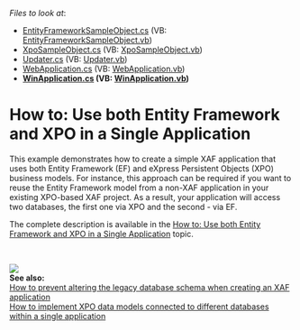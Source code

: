 <!-- default file list -->
*Files to look at*:

* [EntityFrameworkSampleObject.cs](./CS/MultipleORMsExample.Module/BusinessObjects/EntityFrameworkSampleObject.cs) (VB: [EntityFrameworkSampleObject.vb](./VB/MultipleORMsExample.Module/BusinessObjects/EntityFrameworkSampleObject.vb))
* [XpoSampleObject.cs](./CS/MultipleORMsExample.Module/BusinessObjects/XpoSampleObject.cs) (VB: [XpoSampleObject.vb](./VB/MultipleORMsExample.Module/BusinessObjects/XpoSampleObject.vb))
* [Updater.cs](./CS/MultipleORMsExample.Module/DatabaseUpdate/Updater.cs) (VB: [Updater.vb](./VB/MultipleORMsExample.Module/DatabaseUpdate/Updater.vb))
* [WebApplication.cs](./CS/MultipleORMsExample.Web/WebApplication.cs) (VB: [WebApplication.vb](./VB/MultipleORMsExample.Web/WebApplication.vb))
* **[WinApplication.cs](./CS/MultipleORMsExample.Win/WinApplication.cs) (VB: [WinApplication.vb](./VB/MultipleORMsExample.Win/WinApplication.vb))**
<!-- default file list end -->
# How to: Use both Entity Framework and XPO in a Single Application


<p>This example demonstrates how to create a simple XAF application that uses both Entity Framework (EF) and eXpress Persistent Objects (XPO) business models. For instance, this approach can be required if you want to reuse the Entity Framework model from a non-XAF application in your existing XPO-based XAF project. As a result, your application will access two databases, the first one via XPO and the second - via EF.</p><p>The complete description is available in the <a href="http://documentation.devexpress.com/#Xaf/CustomDocument3476"><u>How to: Use both Entity Framework and XPO in a Single Application</u></a> topic.</p><br />
<p><img src="https://raw.githubusercontent.com/DevExpress-Examples/how-to-use-both-entity-framework-and-xpo-in-a-single-application-e4543/13.1.5+/media/6316e026-5868-492b-9687-c12ad1d08118.png"><br />
<strong>See also:</strong> <br />
<a href="https://www.devexpress.com/Support/Center/p/E1150">How to prevent altering the legacy database schema when creating an XAF application</a><u><br />
</u><a href="https://www.devexpress.com/Support/Center/p/E4896">How to implement XPO data models connected to different databases within a single application</a></p>

<br/>


